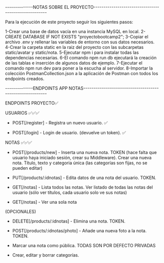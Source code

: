 --------------NOTAS SOBRE EL PROYECTO------------------------------------------------------

Para la ejecución de este proyecto seguir los siguientes pasos:

1-Crear una base de datos vacía en una instancia MySQL en local.
2-CREATE DATABASE IF NOT EXISTS "proyectobootcamp2";
3-Copiar el archivo .env y rellenar las variables de entorno con sus datos necesarios.
4-Crear la carpeta static en la raiz del proyecto con las subcarpetas static/avatar y static/nota.
5-Ejecutar npm i para instalar todas las dependencias necesarias.
6-El comando npm run db ejecutará la creación de las tablas e inserción de algunos datos de ejemplo.
7-Ejecutar el comando npm run dev para poner a la escucha al servidor.
8-Importar la colección PostmanCollection.json a la aplicación de Postman con todos los endpoints creados.

--------------ENDPOINTS APP NOTAS-----------------------------------------------------------

ENDPOINTS PROYECTO✅

USUARIOS ✅✅✅


* POST[/register] - Registra un nuevo usuario. ✅

* POST[/login] - Login de usuario. (devuelve un token). ✅


NOTAS ✅✅✅


* POST[/products/new] - Inserta una nueva nota. TOKEN (hace falta que usuario haya iniciado sesión, crear su Middleware). Crear una nueva nota. Título, texto y categoria única (las categorías son fijas, no se pueden editar) 

* PUT[/products/:idnotas] - Edita datos de una nota del usuario. TOKEN. 

* GET[/notas] - Lista todos las notas. Ver listado de todas las notas del usuario (sólo ver títulos, cada usuario solo ve sus notas) 

* GET[/notas] - Ver una sola nota  

(OPCIONALES)

* DELETE[/products/:idnotas] - Elimina una nota. TOKEN. 

* POST[/products/:idnotas/photo] - Añade una nueva foto a la nota. TOKEN. 

* Marcar una nota como pública. TODAS SON POR DEFECTO PRIVADAS

* Crear, editar y borrar categorías.

